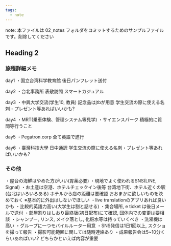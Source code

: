 ```yaml
---
tags:
  - note
---
```

note: 本ファイルは 02_notes フォルダをコミットするためのサンプルファイルです。削除してください

## Heading 2

### 旅程詳細メモ
day1
・国立台湾科学教育館
	後日パンフレット送付

day2
・台北事務所 表敬訪問
	スマートカジュアル

day3
・中興大学交流(学生10, 教員)
	記念品はjtbが用意
	学生交流の際に使える名刺・プレゼント等あればいいかも?

day4
・MRT(乗車体験、管理システム等見学)
・サイエンスパーク
	積極的に質問等行うこと

day5
・Pegatron.corp
	全て英語で進行

day6
・臺灣科技大學
	日中通訳
	学生交流の際に使える名刺・プレゼント等あればいいかも?

### その他
・屋台の海鮮はやめた方がいい(胃薬必要)
・現地でよく使われるSNS(LINE, Signal)
・お土産は空港、ホテルチェックイン後等
	台湾地下街、ホテル近くの駅(台北はいろいろある)
	ホテルから店の距離は要確認
	おおまかに欲しいものを決めておく
	※基本的に外出はしないでほしい
・live translationのアプリあれば良いかも
・比較的英語力高い(大学生は割と話せる)
・集合場所, e ticket は後日メールで送付
・部屋割りはしおり最終版(初日配布)にて確認, 団体内での変更は要相談
・シャンプー, リンス, メイク落とし, 化粧水等は持っていくべき
・洗濯機は高い
・グループに一つモバイルルーター用意
・SNS発信は1日1回以上, スクショを撮って報告
・撮影可能範囲に関しては随時連絡あり
・成果報告会は5~10分くらいあればいい?
	どちらかといえば内容が重要